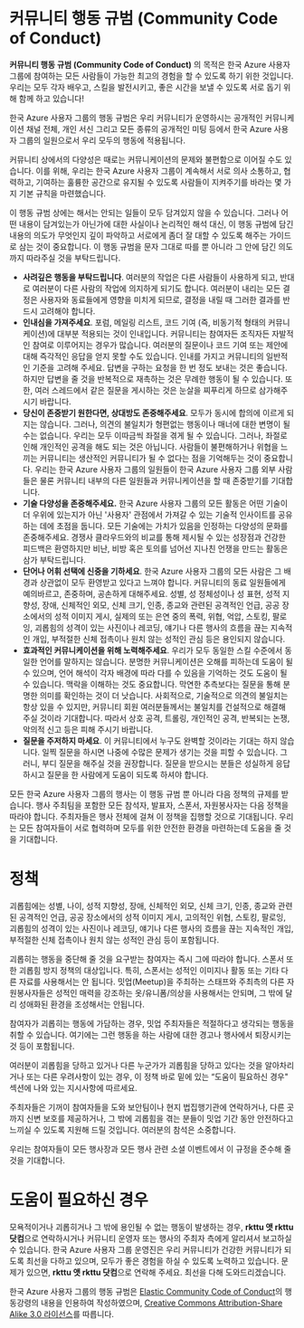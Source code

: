 # 커뮤니티 행동 규범 (Community Code of Conduct)

**커뮤니티 행동 규범 (Community Code of Conduct)** 의 목적은 한국 Azure 사용자 그룹에 참여하는 모든 사람들이 가능한 최고의 경험을 할 수 있도록 하기 위한 것입니다. 우리는 모두 각자 배우고, 스킬을 발전시키고, 좋은 시간을 보낼 수 있도록 서로 돕기 위해 함께 하고 있습니다!

한국 Azure 사용자 그룹의 행동 규범은 우리 커뮤니티가 운영하시는 공개적인 커뮤니케이션 채널 전체, 개인 서신 그리고 모든 종류의 공개적인 미팅 등에서 한국 Azure 사용자 그룹의 일원으로서 우리 모두의 행동에 적용됩니다.

커뮤니티 상에서의 다양성은 때로는 커뮤니케이션의 문제와 불편함으로 이어질 수도 있습니다. 이를 위해, 우리는 한국 Azure 사용자 그룹이 계속해서 서로 의사 소통하고, 협력하고, 기여하는 훌륭한 공간으로 유지될 수 있도록 사람들이 지켜주기를 바라는 몇 가지 기본 규칙을 마련했습니다.

이 행동 규범 상에는 해서는 안되는 일들이 모두 담겨있지 않을 수 있습니다. 그러나 어떤 내용이 담겨있는가 아닌가에 대한 사실이나 논리적인 해석 대신, 이 행동 규범에 담긴 내용의 의도가 무엇인지 깊이 파악하고 서로에게 좀더 잘 대할 수 있도록 해주는 가이드로 삼는 것이 중요합니다. 이 행동 규범을 문자 그대로 따를 뿐 아니라 그 안에 담긴 의도까지 따라주실 것을 부탁드립니다.

- **사려깊은 행동을 부탁드립니다**. 여러분의 작업은 다른 사람들이 사용하게 되고, 반대로 여러분이 다른 사람의 작업에 의지하게 되기도 합니다. 여러분이 내리는 모든 결정은 사용자와 동료들에게 영향을 미치게 되므로, 결정을 내릴 때 그러한 결과를 반드시 고려해야 합니다.
- **인내심을 가져주세요**. 포럼, 메일링 리스트, 코드 기여 (즉, 비동기적 형태의 커뮤니케이션)에 대부분 적용되는 것이 인내입니다. 커뮤니티는 참여자든 조직자든 자발적인 참여로 이루어지는 경우가 많습니다. 여러분의 질문이나 코드 기여 또는 제안에 대해 즉각적인 응답을 얻지 못할 수도 있습니다. 인내를 가지고 커뮤니티의 일반적인 기준을 고려해 주세요. 답변을 구하는 요청을 한 번 정도 보내는 것은 좋습니다. 하지만 답변을 줄 것을 반복적으로 재촉하는 것은 무례한 행동이 될 수 있습니다. 또한, 여러 스레드에서 같은 질문을 게시하는 것은 눈살을 찌푸리게 하므로 삼가해주시기 바랍니다.
- **당신이 존중받기 원한다면, 상대방도 존중해주세요**. 모두가 동시에 합의에 이르게 되지는 않습니다. 그러나, 의견의 불일치가 형편없는 행동이나 매너에 대한 변명이 될 수는 없습니다. 우리는 모두 이따금씩 좌절을 겪게 될 수 있습니다. 그러나, 좌절로 인해 개인적인 공격을 해도 되는 것은 아닙니다. 사람들이 불편해하거나 위협을 느끼는 커뮤니티는 생산적인 커뮤니티가 될 수 없다는 점을 기억해두는 것이 중요합니다. 우리는 한국 Azure 사용자 그룹의 일원들이 한국 Azure 사용자 그룹 외부 사람들은 물론 커뮤니티 내부의 다른 일원들과 커뮤니케이션을 할 때 존중받기를 기대합니다.
- **기술 다양성을 존중해주세요.** 한국 Azure 사용자 그룹의 모든 활동은 어떤 기술이 더 우위에 있는지가 아닌 '사용자' 관점에서 가져갈 수 있는 기술적 인사이트를 공유하는 데에 초점을 둡니다. 모든 기술에는 가치가 있음을 인정하는 다양성의 문화를 존중해주세요. 경쟁사 클라우드와의 비교를 통해 제시될 수 있는 성장점과 건강한 피드백은 환영하지만 비난, 비방 혹은 토의를 넘어선 지나친 언쟁을 만드는 활동은 삼가 부탁드립니다.
- **단어나 어휘 선택에 신중을 기하세요**. 한국 Azure 사용자 그룹의 모든 사람은 그 배경과 상관없이 모두 환영받고 있다고 느껴야 합니다. 커뮤니티의 동료 일원들에게 예의바르고, 존중하며, 공손하게 대해주세요. 성별, 성 정체성이나 성 표현, 성적 지향성, 장애, 신체적인 외모, 신체 크기, 인종, 종교와 관련된 공격적인 언급, 공공 장소에서의 성적 이미지 게시, 실제의 또는 은연 중의 폭력, 위협, 억압, 스토킹, 팔로잉, 괴롭힘의 성격이 있는 사진이나 레코딩, 얘기나 다른 행사의 흐름을 끊는 지속적인 개입, 부적절한 신체 접촉이나 원치 않는 성적인 관심 등은 용인되지 않습니다.
- **효과적인 커뮤니케이션을 위해 노력해주세요**. 우리가 모두 동일한 스킬 수준에서 동일한 언어를 말하지는 않습니다. 분명한 커뮤니케이션은 오해를 피하는데 도움이 될 수 있으며, 언어 해석이 각자 배경에 따라 다를 수 있음을 기억하는 것도 도움이 될 수 있습니다. 맥락을 이해하는 것도 중요합니다. 막연한 추측보다는 질문을 통해 분명한 의미를 확인하는 것이 더 낫습니다. 사회적으로, 기술적으로 의견의 불일치는 항상 있을 수 있지만, 커뮤니티 회원 여러분들께서는 불일치를 건설적으로 해결해 주실 것이라 기대합니다. 따라서 상호 공격, 트롤링, 개인적인 공격, 반복되는 논쟁, 악의적 신고 등은 피해 주시기 바랍니다.
- **질문을 주저하지 마세요**. 이 커뮤니티에서 누구도 완벽할 것이라는 기대는 하지 않습니다. 일찍 질문을 하시면 나중에 수많은 문제가 생기는 것을 피할 수 있습니다. 그러니, 부디 질문을 해주실 것을 권장합니다. 질문을 받으시는 분들은 성실하게 응답하시고 질문을 한 사람에게 도움이 되도록 하셔야 합니다.

모든 한국 Azure 사용자 그룹의 행사는 이 행동 규범 뿐 아니라 다음 정책의 규제를 받습니다. 행사 주최팀을 포함한 모든 참석자, 발표자, 스폰서, 자원봉사자는 다음 정책을 따라야 합니다. 주최자들은 행사 전체에 걸쳐 이 정책을 집행할 것으로 기대됩니다. 우리는 모든 참여자들이 서로 협력하며 모두를 위한 안전한 환경을 마련하는데 도움을 줄 것을 기대합니다.

# 정책

괴롭힘에는 성별, 나이, 성적 지향성, 장애, 신체적인 외모, 신체 크기, 인종, 종교와 관련된 공격적인 언급, 공공 장소에서의 성적 이미지 게시, 고의적인 위협, 스토킹, 팔로잉, 괴롭힘의 성격이 있는 사진이나 레코딩, 얘기나 다른 행사의 흐름을 끊는 지속적인 개입, 부적절한 신체 접촉이나 원치 않는 성적인 관심 등이 포함됩니다.

괴롭히는 행동을 중단해 줄 것을 요구받는 참여자는 즉시 그에 따라야 합니다. 스폰서 또한 괴롭힘 방지 정책의 대상입니다. 특히, 스폰서는 성적인 이미지나 활동 또는 기타 다른 자료를 사용해서는 안 됩니다. 밋업(Meetup)을 주최하는 스태프와 주최측의 다른 자원봉사자들은 성적인 매력을 강조하는 옷/유니폼/의상을 사용해서는 안되며, 그 밖에 달리 성애화된 환경을 조성해서는 안됩니다.

참여자가 괴롭히는 행동에 가담하는 경우, 밋업 주최자들은 적절하다고 생각되는 행동을 취할 수 있습니다. 여기에는 그런 행동을 하는 사람에 대한 경고나 행사에서 퇴장시키는 것 등이 포함됩니다.

여러분이 괴롭힘을 당하고 있거나 다른 누군가가 괴롭힘을 당하고 있다는 것을 알아차리거나 또는 다른 우려사항이 있는 경우, 이 정책 바로 밑에 있는 “도움이 필요하신 경우" 섹션에 나와 있는 지시사항에 따르세요.

주최자들은 기꺼이 참여자들을 도와 보안팀이나 현지 법집행기관에 연락하거나, 다른 곳까지 신변 보호를 제공하거나, 그 밖에 괴롭힘을 겪는 분들이 밋업 기간 동안 안전하다고 느끼실 수 있도록 지원해 드릴 것입니다. 여러분의 참석은 소중합니다.

우리는 참여자들이 모든 행사장과 모든 행사 관련 소셜 이벤트에서 이 규정을 준수해 줄 것을 기대합니다.

# 도움이 필요하신 경우

모욕적이거나 괴롭히거나 그 밖에 용인될 수 없는 행동이 발생하는 경우, **rkttu 앳 rkttu 닷컴**으로 연락하시거나 커뮤니티 운영자 또는 행사의 주최자 측에게 알리셔서 보고하실 수 있습니다. 한국 Azure 사용자 그룹 운영진은 우리 커뮤니티가 건강한 커뮤니티가 되도록 최선을 다하고 있으며, 모두가 좋은 경험을 하실 수 있도록 노력하고 있습니다. 문제가 있으면, **rkttu 앳 rkttu 닷컴**으로 연락해 주세요. 최선을 다해 도와드리겠습니다.

한국 Azure 사용자 그룹의 행동 규범은 [Elastic Community Code of Conduct](https://www.elastic.co/kr/community/codeofconduct)의 행동강령의 내용을 인용하여 작성하였으며, [Creative Commons Attribution-Share Alike 3.0 라이선스](https://creativecommons.org/licenses/by-sa/3.0/deed.ko)를 따릅니다.
